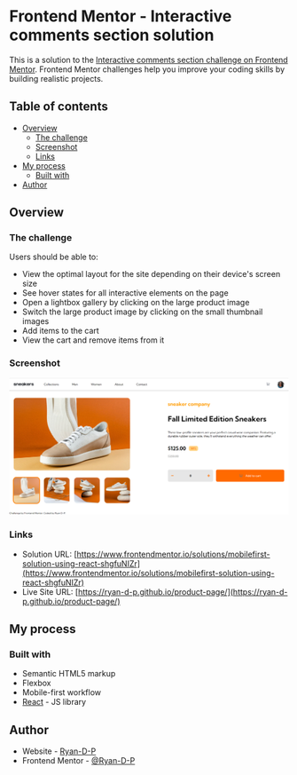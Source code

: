 # Frontend Mentor - Interactive comments section solution

This is a solution to the [Interactive comments section challenge on Frontend Mentor](https://www.frontendmentor.io/challenges/interactive-comments-section-iG1RugEG9). Frontend Mentor challenges help you improve your coding skills by building realistic projects. 

## Table of contents

- [Overview](#overview)
  - [The challenge](#the-challenge)
  - [Screenshot](#screenshot)
  - [Links](#links)
- [My process](#my-process)
  - [Built with](#built-with)
- [Author](#author)

## Overview

### The challenge

Users should be able to:

- View the optimal layout for the site depending on their device's screen size
- See hover states for all interactive elements on the page
- Open a lightbox gallery by clicking on the large product image
- Switch the large product image by clicking on the small thumbnail images
- Add items to the cart
- View the cart and remove items from it

### Screenshot

![](./Screenshot.png)

### Links

- Solution URL: [https://www.frontendmentor.io/solutions/mobilefirst-solution-using-react-shgfuNIZr](https://www.frontendmentor.io/solutions/mobilefirst-solution-using-react-shgfuNIZr)
- Live Site URL: [https://ryan-d-p.github.io/product-page/](https://ryan-d-p.github.io/product-page/)

## My process

### Built with

- Semantic HTML5 markup
- Flexbox
- Mobile-first workflow
- [React](https://reactjs.org/) - JS library

## Author

- Website - [Ryan-D-P](https://github.com/Ryan-D-P)
- Frontend Mentor - [@Ryan-D-P](https://www.frontendmentor.io/profile/Ryan-D-P)